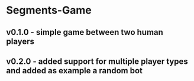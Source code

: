 # Segments-Game

## v0.1.0 - simple game between two human players
## v0.2.0 - added support for multiple player types and added as example a random bot
